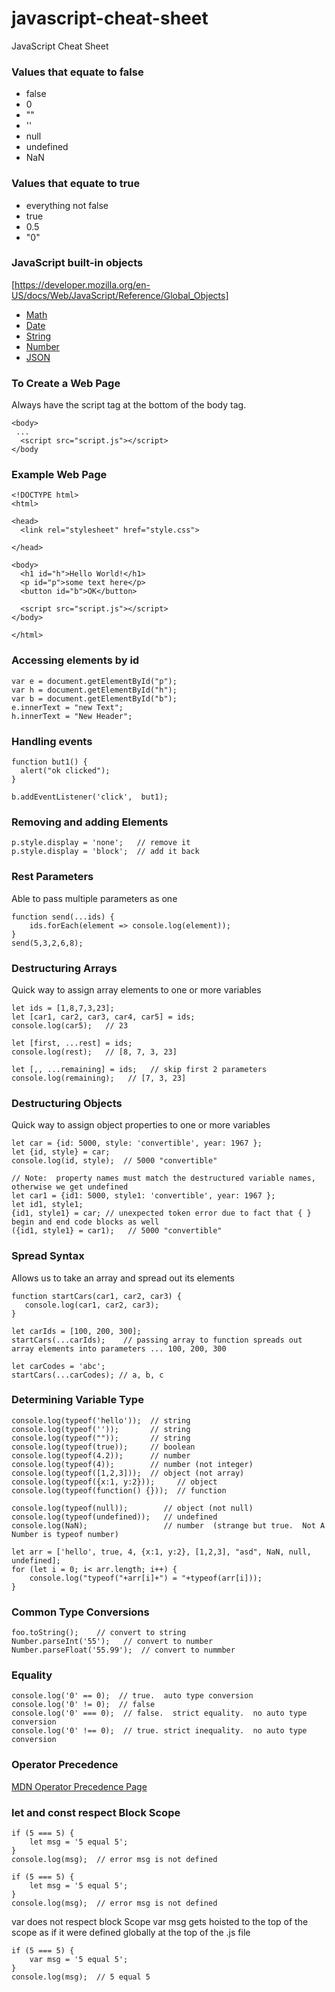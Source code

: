 # javascript-cheat-sheet
JavaScript Cheat Sheet

### Values that equate to false
* false
* 0
* ""
* ''
* null
* undefined
* NaN

### Values that equate to true
* everything not false
* true
* 0.5
* "0"

### JavaScript built-in objects
[https://developer.mozilla.org/en-US/docs/Web/JavaScript/Reference/Global_Objects]
* [Math](https://developer.mozilla.org/en-US/docs/Web/JavaScript/Reference/Global_Objects/Math)
* [Date](https://developer.mozilla.org/en-US/docs/Web/JavaScript/Reference/Global_Objects/Date)
* [String](https://developer.mozilla.org/en-US/docs/Web/JavaScript/Reference/Global_Objects/String)
* [Number](https://developer.mozilla.org/en-US/docs/Web/JavaScript/Reference/Global_Objects/Number)
* [JSON](https://developer.mozilla.org/en-US/docs/Web/JavaScript/Reference/Global_Objects/JSON)

### To Create a Web Page
Always have the script tag at the bottom of the body tag.
```
<body>
 ...
  <script src="script.js"></script>
</body
```

### Example Web Page
```
<!DOCTYPE html>
<html>

<head>
  <link rel="stylesheet" href="style.css">
 
</head>

<body>
  <h1 id="h">Hello World!</h1>
  <p id="p">some text here</p>
  <button id="b">OK</button>
  
  <script src="script.js"></script>
</body>

</html>
```

### Accessing elements by id
```
var e = document.getElementById("p");
var h = document.getElementById("h");
var b = document.getElementById("b");
e.innerText = "new Text";
h.innerText = "New Header";
```

### Handling events 
```
function but1() {
  alert("ok clicked");
}

b.addEventListener('click',  but1);
```

### Removing and adding Elements
```
p.style.display = 'none';   // remove it
p.style.display = 'block';  // add it back
```

### Rest Parameters
Able to pass multiple parameters as one 
```
function send(...ids) {
    ids.forEach(element => console.log(element));
}
send(5,3,2,6,8);
```
### Destructuring Arrays
Quick way to assign array elements to one or more variables
```
let ids = [1,8,7,3,23];
let [car1, car2, car3, car4, car5] = ids;
console.log(car5);   // 23

let [first, ...rest] = ids;
console.log(rest);   // [8, 7, 3, 23]

let [,, ...remaining] = ids;   // skip first 2 parameters
console.log(remaining);   // [7, 3, 23]
```
### Destructuring Objects
Quick way to assign object properties to one or more variables
```
let car = {id: 5000, style: 'convertible', year: 1967 };
let {id, style} = car;
console.log(id, style);  // 5000 "convertible"

// Note:  property names must match the destructured variable names, otherwise we get undefined
let car1 = {id1: 5000, style1: 'convertible', year: 1967 };
let id1, style1;
{id1, style1} = car; // unexpected token error due to fact that { } begin and end code blocks as well
({id1, style1} = car1);   // 5000 "convertible"
```

### Spread Syntax
Allows us to take an array and spread out its elements
```
function startCars(car1, car2, car3) {
   console.log(car1, car2, car3);
}

let carIds = [100, 200, 300];
startCars(...carIds);    // passing array to function spreads out array elements into parameters ... 100, 200, 300

let carCodes = 'abc';
startCars(...carCodes); // a, b, c

```

### Determining Variable Type
```
console.log(typeof('hello'));  // string
console.log(typeof(''));       // string
console.log(typeof(""));       // string
console.log(typeof(true));     // boolean
console.log(typeof(4.2));      // number
console.log(typeof(4));        // number (not integer)
console.log(typeof([1,2,3]));  // object (not array)
console.log(typeof({x:1, y:2}));     // object
console.log(typeof(function() {}));  // function

console.log(typeof(null));        // object (not null)
console.log(typeof(undefined));   // undefined
console.log(NaN);                 // number  (strange but true.  Not A Number is typeof number)

let arr = ['hello', true, 4, {x:1, y:2}, [1,2,3], "asd", NaN, null, undefined];
for (let i = 0; i< arr.length; i++) {
    console.log("typeof("+arr[i]+") = "+typeof(arr[i]));
}
```

### Common Type Conversions
```
foo.toString();    // convert to string
Number.parseInt('55');   // convert to number
Number.parseFloat('55.99');  // convert to nummber
```

### Equality
```
console.log('0' == 0);  // true.  auto type conversion
console.log('0' != 0);  // false
console.log('0' === 0);  // false.  strict equality.  no auto type conversion 
console.log('0' !== 0);  // true. strict inequality.  no auto type conversion
```

### Operator Precedence
[MDN Operator Precedence Page](https://developer.mozilla.org/en-US/docs/Web/JavaScript/Reference/Operators/Operator_Precedence)

### let and const respect Block Scope
```
if (5 === 5) {
    let msg = '5 equal 5';
}
console.log(msg);  // error msg is not defined

if (5 === 5) {
    let msg = '5 equal 5';
}
console.log(msg);  // error msg is not defined
```
var does not respect block Scope
var msg gets hoisted to the top of the scope as if it were defined globally at the top of the .js file
```
if (5 === 5) {
    var msg = '5 equal 5';
}
console.log(msg);  // 5 equal 5
```
